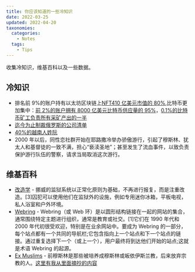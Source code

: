 ```yaml
---
title: 你应该知道的一些冷知识
date: 2022-03-25
updated: 2022-04-20
taxonomies:
  categories:
    - Notes
  tags:
    - Tips
---
```


收集冷知识，维基百科以及一些数据。

<!-- more -->

## 冷知识

- 排名前 9%的账户持有以太坊区块链上[NFT410 亿美元市值的 80%](https://www.ft.com/content/e95f5ac2-0476-41f4-abd4-8a99faa7737d?utm_campaign=etb&utm_medium=newsletter&utm_source=morning_brew),比特币更加集中：[前 2%的账户拥有 8000 亿美元比特币供应量的 95%](https://bitinfocharts.com/top-100-richest-bitcoin-addresses.html)，[0.1%的比特币矿工负责所有采矿产出的一半](https://www-techspot-com.cdn.ampproject.org/c/s/www.techspot.com/amp/news/91937-bitcoin-largely-controlled-small-group-investors-miners-study.html)
- [迄今为止制裁俄罗斯的公司清单](https://correctiv.org/en/latest-stories/2022/03/01/sanctions-tracker-live-monitoring-of-all-sanctions-against-russia/)
- [40%的越南人姓阮](https://en.wikipedia.org/wiki/Nguyen)
- 2000 年以后，同性恋社群开始在耶路撒冷举办骄傲游行，引起了穆斯林、犹太人和基督徒的一致不满，担心“亵渎圣地”；甚至发生了流血事件，以致负责保护游行队伍的警察，请求当局取消这次游行。

## 维基百科

- [改造学](<https://en.wikipedia.org/wiki/Rehabilitation_(penology)>) - 挪威的监狱系统以正常化原则为基础，不再进行报复，而是注重改造。[3]囚犯可以使用他们在监狱外的设施，例如专用迷你冰箱，平板电视，私人浴室和户外环境。
- [Webring](https://en.wikipedia.org/wiki/Webring) - Webring（或 Web 环）是以圆形结构链接在一起的网站的集合，通常围绕特定主题进行组织，通常是教育或社交。[1]它们在 1990 年代和 2000 年代初很受欢迎，特别是在业余网站中。要成为 Webring 的一部分，每个站点都有一个共同的导航栏;它包含指向上一个站点和下一个站点的链接。通过重复选择下一个（或上一个），用户最终将到达他们开始的站点;这就是术语 Webring 的起源。
- [Ex Muslims](https://en.wikipedia.org/wiki/Ex-Muslims) - 前穆斯林是那些被培养成穆斯林或皈依伊斯兰教，后来放弃宗教的人。[这里有我从里面摘抄的内容](/content/blog/articles/ex-muslims.md)
